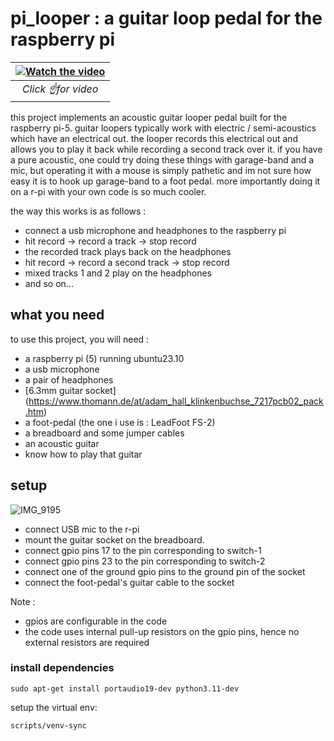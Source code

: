 # pi_looper : a guitar loop pedal for the raspberry pi 

| [![Watch the video](https://img.youtube.com/vi/JfG4PdhbKrM/maxresdefault.jpg)](https://www.youtube.com/watch?v=JfG4PdhbKrM) |
|:--:| 
| *Click ☝️for video* |

this project implements an acoustic guitar looper pedal built for the raspberry pi-5. guitar loopers typically work with electric / semi-acoustics which have an electrical out. the looper records this electrical out and allows you to play it back while recording a second track over it. if you have a pure acoustic, one could try doing these things with garage-band and a mic, but operating it with a mouse is simply pathetic and im not sure how easy it is to hook up garage-band to a foot pedal. more importantly doing it on a r-pi with your own code is so much cooler. 

the way this works is as follows : 
- connect a usb microphone and headphones to the raspberry pi
- hit record -> record a track -> stop record
- the recorded track plays back on the headphones
- hit record -> record a second track -> stop record
- mixed tracks 1 and 2 play on the headphones
- and so on...

## what you need
to use this project, you will need : 
- a raspberry pi (5) running ubuntu23.10
- a usb microphone
- a pair of headphones
- [6.3mm guitar socket] (https://www.thomann.de/at/adam_hall_klinkenbuchse_7217pcb02_pack.htm)
- a foot-pedal (the one i use is : LeadFoot FS-2)
- a breadboard and some jumper cables
- an acoustic guitar
- know how to play that guitar

## setup
![IMG_9195](https://github.com/acharyahemanth/pi_looper/assets/12888666/51a3965e-3206-483f-b2a6-e8006bd2bf57)
- connect USB mic to the r-pi
- mount the guitar socket on the breadboard.
- connect gpio pins 17 to the pin corresponding to switch-1
- connect gpio pins 23 to the pin corresponding to switch-2
- connect one of the ground gpio pins to the ground pin of the socket
- connect the foot-pedal's guitar cable to the socket

Note : 
- gpios are configurable in the code
- the code uses internal pull-up resistors on the gpio pins, hence no external resistors are required

### install dependencies
```
sudo apt-get install portaudio19-dev python3.11-dev
```
setup the virtual env: 
```
scripts/venv-sync
```
